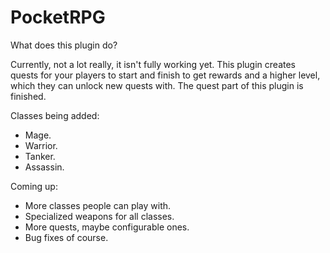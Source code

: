 # PocketRPG


What does this plugin do?

Currently, not a lot really, it isn't fully working yet.
This plugin creates quests for your players to start and finish to get rewards and a higher level, which they can unlock new quests with. The quest part of this plugin is finished.

  Classes being added:
- Mage.
- Warrior.
- Tanker.
- Assassin.

Coming up:
- More classes people can play with.
- Specialized weapons for all classes.
- More quests, maybe configurable ones.
- Bug fixes of course.
